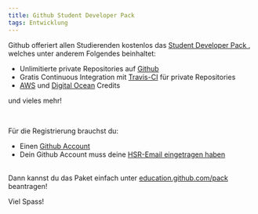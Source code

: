 ```yaml
---
title: Github Student Developer Pack
tags: Entwicklung
---
```


Github offeriert allen Studierenden kostenlos das [Student Developer Pack
](https://education.github.com/pack), welches unter anderem Folgendes beinhaltet:


- Unlimitierte private Repositories auf [Github](https://github.com)
- Gratis Continuous Integration mit [Travis-CI](https://travis-ci.org/) für private Repositories
- [AWS](https://aws.amazon.com/de/) und [Digital Ocean](https://www.digitalocean.com/) Credits

und vieles mehr!

<br>

Für die Registrierung brauchst du:

- Einen [Github Account](https://github.com/join)
- Dein Github Account muss deine [HSR-Email eingetragen haben](https://github.com/settings/emails)

<br>Dann kannst du das Paket einfach unter [education.github.com/pack](https://education.github.com/pack) beantragen!

Viel Spass!
